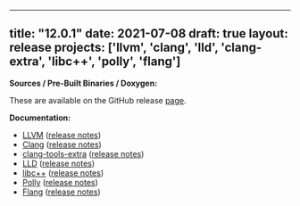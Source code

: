 
---
title: "12.0.1"
date: 2021-07-08
draft: true
layout: release
projects: ['llvm', 'clang', 'lld', 'clang-extra', 'libc++', 'polly', 'flang']
---

**Sources / Pre-Built Binaries / Doxygen:**

These are available on the GitHub release [page](https://github.com/llvm/llvm-project/releases/tag/llvmorg-12.0.1).

**Documentation:**

* [LLVM](/12.0.1/docs/index.html) ([release notes](/12.0.1/docs/ReleaseNotes.html))
* [Clang](/12.0.1/tools/clang/docs/index.html) ([release notes](/12.0.1/tools/clang/docs/ReleaseNotes.html))
* [clang-tools-extra](/12.0.1/tools/clang/tools/extra/docs/index.html) ([release notes](/12.0.1/tools/clang/tools/extra/docs/ReleaseNotes.html))
* [LLD](/12.0.1/tools/lld/docs/index.html) ([release notes](/12.0.1/tools/lld/docs/ReleaseNotes.html))
* [libc++](/12.0.1/projects/libcxx/docs/index.html) ([release notes](/12.0.1/projects/libcxx/docs/ReleaseNotes.html))
* [Polly](/12.0.1/tools/polly/docs/index.html) ([release notes](/12.0.1/tools/polly/docs/ReleaseNotes.html))
* [Flang](/12.0.1/tools/flang/docs/index.html) ([release notes](/12.0.1/tools/flang/docs/ReleaseNotes.html))


